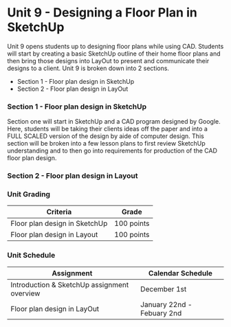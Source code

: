 # Unit 9 - Designing a Floor Plan in SketchUp

Unit 9 opens students up to designing floor plans while using CAD. Students will start by creating a basic SketchUp outline of their home floor plans and then bring those designs into LayOut to present and communicate their designs to a client. Unit 9 is broken down into 2 sections.

- Section 1 - Floor plan design in SketchUp
- Section 2 - Floor plan design in LayOut

### Section 1 - Floor plan design in SketchUp

Section one will start in SketchUp and a CAD program designed by Google. Here, students will be taking their clients ideas off the paper and into a FULL SCALED version of the design by aide of computer design. This section will be broken into a few lesson plans to first review SketchUp understanding and to then go into requirements for production of the CAD floor plan design.

### Section 2 - Floor plan design in Layout



### Unit Grading

| Criteria  | Grade |
| ------------- | ------------- |
| Floor plan design in SketchUp  | 100 points  |
| Floor plan design in Layout  | 100 points  |


### Unit Schedule

| Assignment  | Calendar Schedule |
| ------------- | ------------- |
| Introduction & SketchUp assignment overview  | December 1st   |
| Floor plan design in LayOut  | January 22nd - Febuary 2nd    |
